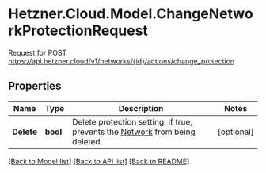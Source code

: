 # Hetzner.Cloud.Model.ChangeNetworkProtectionRequest
Request for POST https://api.hetzner.cloud/v1/networks/{id}/actions/change_protection

## Properties

Name | Type | Description | Notes
------------ | ------------- | ------------- | -------------
**Delete** | **bool** | Delete protection setting.  If true, prevents the [Network](#networks) from being deleted.  | [optional] 

[[Back to Model list]](../../README.md#documentation-for-models) [[Back to API list]](../../README.md#documentation-for-api-endpoints) [[Back to README]](../../README.md)

